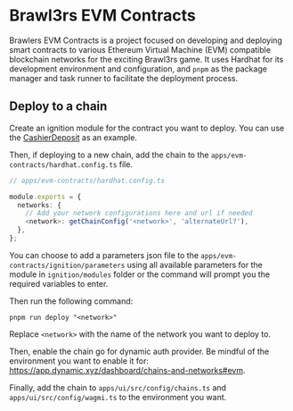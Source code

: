 # Brawl3rs EVM Contracts

Brawlers EVM Contracts is a project focused on developing and deploying smart contracts to various Ethereum Virtual
Machine (EVM) compatible blockchain networks for the exciting Brawl3rs game. It uses Hardhat for its development
environment and configuration, and `pnpm` as the package manager and task runner to facilitate the deployment process.

## Deploy to a chain

Create an ignition module for the contract you want to deploy. You can use the
[CashierDeposit](https://github.com/bltzr-gg/brawlers-evm-contracts/blob/main/ignition/modules/CashierDeposit.ts) as an
example.

Then, if deploying to a new chain, add the chain to the `apps/evm-contracts/hardhat.config.ts` file.

```typescript
// apps/evm-contracts/hardhat.config.ts

module.exports = {
  networks: {
    // Add your network configurations here and url if needed
    <network>: getChainConfig('<network>', 'alternateUrl?'),
  },
};
```

You can choose to add a parameters json file to the `apps/evm-contracts/ignition/parameters` using all available
parameters for the module in `ignition/modules` folder or the command will prompt you the required variables to enter.

Then run the following command:

```shell
pnpm run deploy "<network>"
```

Replace `<network>` with the name of the network you want to deploy to.

Then, enable the chain go for dynamic auth provider. Be mindful of the environment you want to enable it for:
https://app.dynamic.xyz/dashboard/chains-and-networks#evm.

Finally, add the chain to `apps/ui/src/config/chains.ts` and `apps/ui/src/config/wagmi.ts` to the environment you want.
